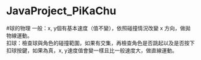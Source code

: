 # JavaProject_PiKaChu

#球的物理
一般：x, y個有基本速度（值不變），依照碰撞情況改變 x 方向，做拋物線運動。  
扣球：檢查球與角色的碰撞範圍，如果有交集，再檢查角色是否跳起以及是否按下扣球按鍵，如果為真，x, y速度值會變一樣且比一般速度大，做直線運動。 
